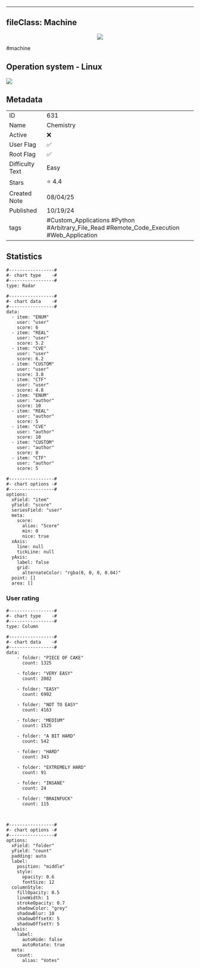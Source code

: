 
---
fileClass: Machine
---

<p align="center"> <img src= "https://www.hackthebox.com//avatars/b8f3d660af2d3ed0929eb119e33526cf.png"> </p>

#machine

## Operation system - Linux
<img style = "max-width:70px" src = "app://local//home/ew/apps/HTNotes/HTB/.res/Linux.png">

## Metadata

|                       |   |
| ----------------      | - |
| ID                    |631 |
| Name                  |Chemistry |
| Active                |❌  |
| User Flag             |✅ |
| Root Flag             |✅|
| Difficulty Text       |Easy  |
| Stars                 |⭐️ 4.4 |
| Created Note          |08/04/25 |
| Published             |10/19/24 |
| tags                  |#Custom_Applications #Python #Arbitrary_File_Read #Remote_Code_Execution #Web_Application  |

<p style = "display:none">
id:: 631
active:: False
name:: Chemistry
os::Linux
user_flag:: True
root_flag:: True
difficulty_text:: Easy
stars:: 4.4
created:: 08/04/2025
published:: 10/19/24
avatar:: /avatars/b8f3d660af2d3ed0929eb119e33526cf.png
tags:: #Custom_Applications #Python #Arbitrary_File_Read #Remote_Code_Execution #Web_Application 
</p>

## Statistics


```chartsview
#-----------------#
#- chart type    -#
#-----------------#
type: Radar

#-----------------#
#- chart data    -#
#-----------------#
data:
  - item: "ENUM"
    user: "user"
    score: 6
  - item: "REAL"
    user: "user"
    score: 5.2
  - item: "CVE"
    user: "user"
    score: 6.2
  - item: "CUSTOM"
    user: "user"
    score: 3.8
  - item: "CTF"
    user: "user"
    score: 4.8
  - item: "ENUM"
    user: "author"
    score: 10
  - item: "REAL"
    user: "author"
    score: 5
  - item: "CVE"
    user: "author"
    score: 10
  - item: "CUSTOM"
    user: "author"
    score: 0
  - item: "CTF"
    user: "author"
    score: 5

#-----------------#
#- chart options -#
#-----------------#
options:
  xField: "item"
  yField: "score"
  seriesField: "user"
  meta:
    score:
      alias: "Score"
      min: 0
      nice: true
  xAxis:
    line: null
    tickLine: null
  yAxis:
    label: false
    grid:
      alternateColor: "rgba(0, 0, 0, 0.04)"
  point: []
  area: []
```



### User rating


```chartsview
#-----------------#
#- chart type    -#
#-----------------#
type: Column

#-----------------#
#- chart data    -#
#-----------------#
data:
    - folder: "PIECE OF CAKE"
      count: 1325
     
    - folder: "VERY EASY"
      count: 2082

    - folder: "EASY"
      count: 6902
      
    - folder: "NOT TO EASY"
      count: 4163
      
    - folder: "MEDIUM"
      count: 1525
     
    - folder: "A BIT HARD"
      count: 542
      
    - folder: "HARD"
      count: 343
      
    - folder: "EXTREMELY HARD"
      count: 91
      
    - folder: "INSANE"
      count: 24
      
    - folder: "BRAINFUCK"
      count: 115

    

#-----------------#
#- chart options -#
#-----------------#
options:
  xField: "folder"
  yField: "count"
  padding: auto
  label:
    position: "middle"
    style:
      opacity: 0.6
      fontSize: 12
  columnStyle:
    fillOpacity: 0.5
    lineWidth: 1
    strokeOpacity: 0.7
    shadowColor: "grey"
    shadowBlur: 10
    shadowOffsetX: 5
    shadowOffsetY: 5
  xAxis:
    label:
      autoHide: false
      autoRotate: true
  meta:
    count:
      alias: "Votes"
```

